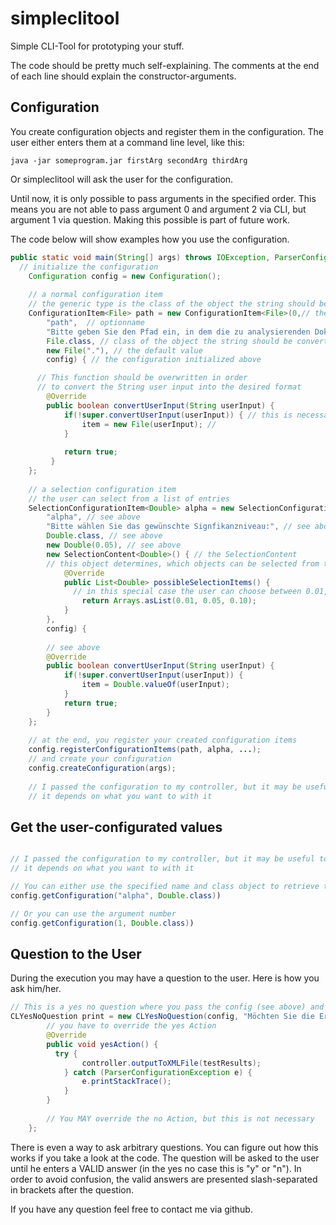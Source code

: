 # simpleclitool
Simple CLI-Tool for prototyping your stuff.

The code should be pretty much self-explaining. 
The comments at the end of each line should explain the constructor-arguments.

## Configuration
You create configuration objects and register them in the configuration.
The user either enters them at a command line level, like this:
```
java -jar someprogram.jar firstArg secondArg thirdArg
```

Or simpleclitool will ask the user for the configuration.

Until now, it is only possible to pass arguments in the specified order. This means you are not able to pass argument 0 and argument 2 via CLI, but argument 1 via question. Making this possible is part of future work.

The code below will show examples how you use the configuration.

```java
public static void main(String[] args) throws IOException, ParserConfigurationException {
  // initialize the configuration
	Configuration config = new Configuration();
	
	// a normal configuration item
	// the generic type is the class of the object the string should be converted to
	ConfigurationItem<File> path = new ConfigurationItem<File>(0,// the argument number (the position you can pass the argument at command line level)
		"path",  // optionname
		"Bitte geben Sie den Pfad ein, in dem die zu analysierenden Dokumente liegen.", // question to the user
		File.class, // class of the object the string should be converted to
		new File("."), // the default value
		config) { // the configuration initialized above

      // This function should be overwritten in order 
      // to convert the String user input into the desired format
	    @Override
	    public boolean convertUserInput(String userInput) {
    		if(!super.convertUserInput(userInput)) { // this is necessary (default value ....)
    		    item = new File(userInput); // 
    		}
		
    		return true;
    	 }
	};
	
	// a selection configuration item
	// the user can select from a list of entries 
	SelectionConfigurationItem<Double> alpha = new SelectionConfigurationItem<Double>(1, // see above
		"alpha", // see above
		"Bitte wählen Sie das gewünschte Signfikanzniveau:", // see above
		Double.class, // see above
		new Double(0.05), // see above
		new SelectionContent<Double>() { // the SelectionContent
        // this object determines, which objects can be selected from the user
		    @Override
		    public List<Double> possibleSelectionItems() {
		      // in this special case the user can choose between 0.01, 0.05 and 0.10
		    	return Arrays.asList(0.01, 0.05, 0.10);
		    }
		}, 
		config) {
	    
	    // see above
	    @Override
	    public boolean convertUserInput(String userInput) {
    		if(!super.convertUserInput(userInput)) {
    		    item = Double.valueOf(userInput);
    		}
    		return true;
    	}
	};
	
	// at the end, you register your created configuration items
	config.registerConfigurationItems(path, alpha, ...);
	// and create your configuration
	config.createConfiguration(args);
	
	// I passed the configuration to my controller, but it may be useful to modify the code and make it a thread-safe singleton
	// it depends on what you want to with it
```

## Get the user-configurated values
```java

// I passed the configuration to my controller, but it may be useful to modify the code and make it a thread-safe singleton
// it depends on what you want to with it

// You can either use the specified name and class object to retrieve the configuration
config.getConfiguration("alpha", Double.class))

// Or you can use the argument number
config.getConfiguration(1, Double.class))
```

## Question to the User
During the execution you may have a question to the user. Here is how you ask him/her.
```java
// This is a yes no question where you pass the config (see above) and the actual question as a String
CLYesNoQuestion print = new CLYesNoQuestion(config, "Möchten Sie die Ergebnisse der Analyse in einer XML-Datei speichern?") {
	    // you have to override the yes Action
	    @Override
	    public void yesAction() {
    	  try {
    		    controller.outputToXMLFile(testResults);
    		} catch (ParserConfigurationException e) {
    		    e.printStackTrace();
    		}
	    }
	    
	    // You MAY override the no Action, but this is not necessary
	};
```

There is even a way to ask arbitrary questions. You can figure out how this works if you take a look at the code.
The question will be asked to the user until he enters a VALID answer (in the yes no case this is "y" or "n"). 
In order to avoid confusion, the valid answers are presented slash-separated in brackets after the question.

If you have any question feel free to contact me via github.
